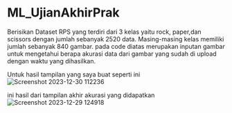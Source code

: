 # ML_UjianAkhirPrak

Berisikan Dataset RPS yang terdiri dari 3 kelas yaitu rock, paper,dan scissors  dengan jumlah sebanyak 2520 data. Masing-masing kelas memiliki jumlah sebanyak 840 gambar. 
pada code diatas merupakan inputan gambar untuk mengetahui berapa akurasi data dari gambar yang sudah di upload dengan waktu yang dihasilkan. 

Untuk hasil tampilan yang saya buat seperti ini 
![Screenshot 2023-12-30 112236](https://github.com/Icawdnn/ML_UjianAkhirPrak/assets/71914750/2e3d6bd1-4736-4b33-901f-8d40e0a37a6d)

ini hasil dari tampilan akhir akurasi yang didapatkan
![Screenshot 2023-12-29 124918](https://github.com/Icawdnn/ML_UjianAkhirPrak/assets/71914750/f8a32baa-a12e-416b-9de8-09452a709bfa)
